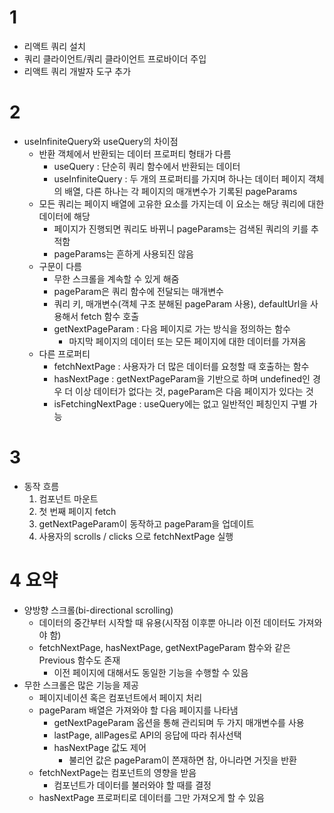 # 1
- 리액트 쿼리 설치
- 쿼리 클라이언트/쿼리 클라이언트 프로바이더 주입
- 리액트 쿼리 개발자 도구 추가

# 2
- useInfiniteQuery와 useQuery의 차이점
  - 반환 객체에서 반환되는 데이터 프로퍼티 형태가 다름
    - useQuery : 단순히 쿼리 함수에서 반환되는 데이터
    - useInfiniteQuery : 두 개의 프로퍼티를 가지며 하나는 데이터 페이지 객체의 배열, 다른 하나는 각 페이지의 매개변수가 기록된 pageParams
  - 모든 쿼리는 페이지 배열에 고유한 요소를 가지는데 이 요소는 해당 쿼리에 대한 데이터에 해당
    - 페이지가 진행되면 쿼리도 바뀌니 pageParams는 검색된 쿼리의 키를 추적함
    - pageParams는 흔하게 사용되진 않음
  - 구문이 다름
    - 무한 스크롤을 계속할 수 있게 해줌
    - pageParam은 쿼리 함수에 전달되는 매개변수
    - 쿼리 키, 매개변수(객체 구조 분해된 pageParam 사용), defaultUrl을 사용해서 fetch 함수 호출
    - getNextPageParam : 다음 페이지로 가는 방식을 정의하는 함수
      - 마지막 페이지의 데이터 또는 모든 페이지에 대한 데이터를 가져옴
  - 다른 프로퍼티
    - fetchNextPage : 사용자가 더 많은 데이터를 요청할 때 호출하는 함수
    - hasNextPage : getNextPageParam을 기반으로 하며 undefined인 경우 더 이상 데이터가 없다는 것, pageParam은 다음 페이지가 있다는 것
    - isFetchingNextPage : useQuery에는 없고 일반적인 페칭인지 구별 가능

# 3
- 동작 흐름
  1. 컴포넌트 마운트
  2. 첫 번째 페이지 fetch
  3. getNextPageParam이 동작하고 pageParam을 업데이트
  4. 사용자의 scrolls / clicks 으로 fetchNextPage 실행

# 4 요약
- 양방향 스크롤(bi-directional scrolling)
  - 데이터의 중간부터 시작할 때 유용(시작점 이후뿐 아니라 이전 데이터도 가져와야 함)
  - fetchNextPage, hasNextPage, getNextPageParam 함수와 같은 Previous 함수도 존재
    - 이전 페이지에 대해서도 동일한 기능을 수행할 수 있음
- 무한 스크롤은 많은 기능을 제공
  - 페이지네이션 혹은 컴포넌트에서 페이지 처리
  - pageParam 배열은 가져와야 할 다음 페이지를 나타냄
    - getNextPageParam 옵션을 통해 관리되며 두 가지 매개변수를 사용
    - lastPage, allPages로 API의 응답에 따라 취사선택
    - hasNextPage 값도 제어
      - 불리언 값은 pageParam이 쫀재하면 참, 아니라면 거짓을 반환
  - fetchNextPage는 컴포넌트의 영향을 받음
    - 컴포넌트가 데이터를 불러와야 할 때를 결정
  - hasNextPage 프로퍼티로 데이터를 그만 가져오게 할 수 있음